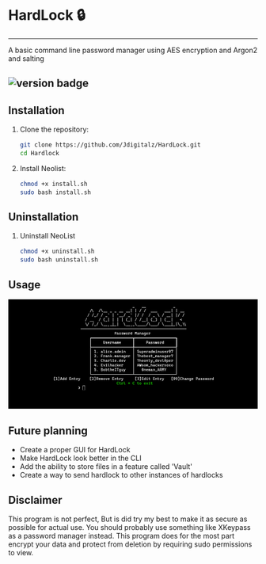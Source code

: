 # HardLock 🔒
----
A basic command line password manager using AES encryption and Argon2 and salting

![version badge](https://img.shields.io/badge/Hardlock-Version%201.0-blue)
---
## Installation

1. Clone the repository:
   ```bash
   git clone https://github.com/Jdigitalz/HardLock.git
   cd Hardlock
2. Install Neolist:
   ```bash
   chmod +x install.sh
   sudo bash install.sh

## Uninstallation

1. Uninstall NeoList
   ```bash
   chmod +x uninstall.sh
   sudo bash uninstall.sh
   ``` 

## Usage
![Usage Image](https://github.com/Jdigitalz/HardLock/blob/main/images/demo.png?raw=true)

## Future planning

 - Create a proper GUI for HardLock 
 - Make HardLock look better in the CLI
 - Add the ability to store files in a feature called 'Vault'
 - Create a way to send hardlock to other instances of hardlocks

## Disclaimer
 This program is not perfect, But is did try my best to make it as secure as possible for actual use. You should probably use something like XKeypass as a password manager instead. This program does for the most part encrypt your data and protect from deletion by requiring sudo permissions to view. 



